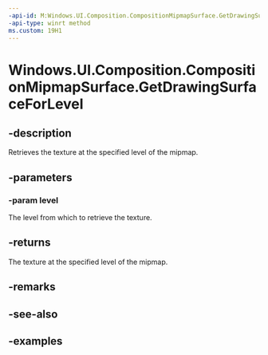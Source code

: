 ```yaml
---
-api-id: M:Windows.UI.Composition.CompositionMipmapSurface.GetDrawingSurfaceForLevel(System.UInt32)
-api-type: winrt method
ms.custom: 19H1
---
```


<!-- Method syntax.
public CompositionDrawingSurface CompositionMipmapSurface.GetDrawingSurfaceForLevel(UInt32 level)
-->

# Windows.UI.Composition.CompositionMipmapSurface.GetDrawingSurfaceForLevel

## -description

Retrieves the texture at the specified level of the mipmap.



## -parameters
### -param level

The level from which to retrieve the texture.

## -returns

The texture at the specified level of the mipmap.

## -remarks

## -see-also

## -examples

